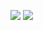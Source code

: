 ![](http://github-profile-summary-cards.vercel.app/api/cards/most-commit-language?username=biells2&theme=date_night&exclude_repo=sanipower_comerciais)
![](http://github-profile-summary-cards.vercel.app/api/cards/profile-details?username=biells2&theme=date_night)  </a>


 
